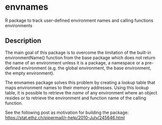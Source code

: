 # envnames
R package to track user-defined environment names and calling functions environments

## Description
The main goal of this package is to overcome the limitation of the built-in environmentName() function from the base package which does not return the name of an environment unless it is a package, a namespace or a pre-defined environment (e.g. the global environment, the base environment, the empty environment).

The envnames package solves this problem by creating a lookup table that maps environment names to their memory addresses.
Using this lookup table, it is possible to retrieve the _name_ of any environment where an object resides or to retrieve the environment and function name of the calling function.

See the following post as motivation for building the package:
https://stat.ethz.ch/pipermail/r-help/2010-July/245646.html
